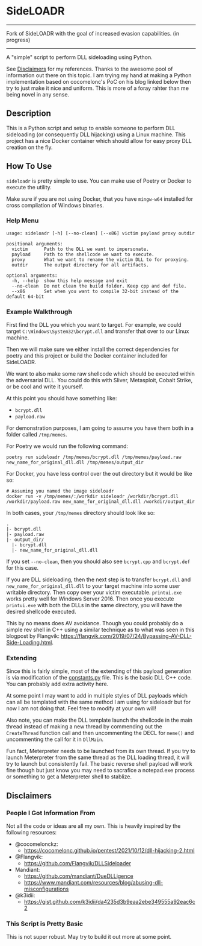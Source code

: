 # SideLOADR

---

Fork of SideLOADR with the goal of increased evasion capabilities. (in progress)

---

A "simple" script to perform DLL sideloading using Python.

See [Disclaimers](#disclaimers) for my references. Thanks
to the awesome pool of information out there on this topic.
I am trying my hand at making a Python implementation based
on cocomelonc's PoC on his blog linked below then try to just
make it nice and uniform. This is more of a foray rahter 
than me being novel in any sense. 

## Description

This is a Python script and setup to enable someone to 
perform DLL sideloading (or consequently DLL hijacking)
using a Linux machine. This project has a nice Docker
container which should allow for easy proxy DLL creation
on the fly.

## How To Use

`sideloadr` is pretty simple to use. You can make use of Poetry
or Docker to execute the utility.

Make sure if you are not using Docker, that you have `mingw-w64`
installed for cross compliation of Windows binaries. 

### Help Menu

```console
usage: sideloadr [-h] [--no-clean] [--x86] victim payload proxy outdir

positional arguments:
  victim      Path to the DLL we want to impersonate.
  payload     Path to the shellcode we want to execute.
  proxy       What we want to rename the victim DLL to for proxying.
  outdir      The output directory for all artifacts.

optional arguments:
  -h, --help  show this help message and exit
  --no-clean  Do not clean the build folder. Keep cpp and def file.
  --x86       Set when you want to compile 32-bit instead of the default 64-bit
```

### Example Walkthrough

First find the DLL you which you want to target. For example, we could
target `C:\Windows\System32\bcrypt.dll` and transfer that over to our
Linux machine. 

Then we will make sure we either install the correct dependencies for
poetry and this project or build the Docker container included for 
SideLOADR. 

We want to also make some raw shellcode which should be executed within
the adversarial DLL. You could do this with Sliver, Metasploit, Cobalt
Strike, or be cool and write it yourself. 

At this point you should have something like:

- `bcrypt.dll`
- `payload.raw`

For demonstration purposes, I am going to assume you have them both in 
a folder called `/tmp/memes`. 

For Poetry we would run the following command:

```console
poetry run sideloadr /tmp/memes/bcrypt.dll /tmp/memes/payload.raw new_name_for_original_dll.dll /tmp/memes/output_dir
```

For Docker, you have less control over the out directory but it would be like so:

```console
# Assuming you named the image sideloadr
docker run -v /tmp/memes/:/workdir sideloadr /workdir/bcrypt.dll /workdir/payload.raw new_name_for_original_dll.dll /workdir/output_dir
```

In both cases, your `/tmp/memes` directory should look like so:

```console
.
|- bcrypt.dll
|- payload.raw
|- output_dir/
  |- bcrypt.dll
  |- new_name_for_original_dll.dll
```

If you set `--no-clean`, then you should also see `bcrypt.cpp` and `bcrypt.def`
for this case. 

If you are DLL sideloading, then the next step is to transfer `bcrypt.dll`
and `new_name_for_original_dll.dll` to your target machine into some user
writable directory. Then copy over your victim executable. `printui.exe` works
pretty well for Windows Server 2016. Then once you execute `printui.exe` with
both the DLLs in the same directory, you will have the desired shellcode 
executed. 

This by no means does AV avoidance. Though you could probably do a simple rev
shell in C++ using a similar technique as to what was seen in this blogpost
by Flangvik: https://flangvik.com/2019/07/24/Bypassing-AV-DLL-Side-Loading.html. 

### Extending

Since this is fairly simple, most of the extending of this payload generation
is via modification of the [constants.py](sideloadr/constants.py) file. This
is the basic DLL C++ code. You can probably add extra activity here. 

At some point I may want to add in multiple styles of DLL payloads which can
all be templated with the same method I am using for sideloadr but for now I
am not doing that. Feel free to modify at your own will!

Also note, you can make the DLL template launch the shellcode in the main 
thread instead of making a new thread by commending out the `CreateThread`
function call and then uncommenting the DECL for `meme()` and uncommenting
the call for it in `DllMain`.

Fun fact, Meterpreter needs to be launched from its own thread. If you try
to launch Meterpreter from the same thread as the DLL loading thread, it will
try to launch but consistently fail. The basic reverse shell payload will work
fine though but just know you may need to sacrafice a notepad.exe process or
something to get a Meterpreter shell to stablize. 

## Disclaimers ##

### People I Got Information From
Not all the code or ideas are all my own. This is heavily
inspired by the following resources:

- @cocomelonckz: 
  - https://cocomelonc.github.io/pentest/2021/10/12/dll-hijacking-2.html
- @Flangvik: 
  - https://github.com/Flangvik/DLLSideloader
- Mandiant: 
  - https://github.com/mandiant/DueDLLigence
  - https://www.mandiant.com/resources/blog/abusing-dll-misconfigurations
- @k3idii:
  - https://gist.github.com/k3idii/da4235d3b9eaa2ebe349555a92eac6c2

### This Script is Pretty Basic ##

This is not super robust. May try to build it out more at
some point.


